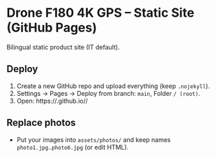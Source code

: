 # Drone F180 4K GPS – Static Site (GitHub Pages)
Bilingual static product site (IT default).

## Deploy
1. Create a new GitHub repo and upload everything (keep `.nojekyll`).
2. Settings → Pages → Deploy from branch: `main`, Folder `/ (root)`.
3. Open: https://<user>.github.io/<repo>/

## Replace photos
- Put your images into `assets/photos/` and keep names `photo1.jpg`..`photo6.jpg` (or edit HTML).
